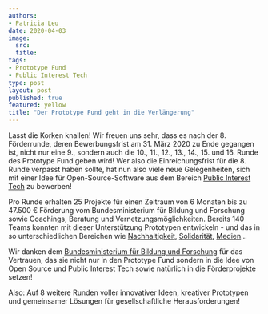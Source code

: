 ```yaml
---
authors:
- Patricia Leu
date: 2020-04-03
image:
  src: 
  title:
tags:
- Prototype Fund
- Public Interest Tech
type: post
layout: post
published: true
featured: yellow
title: "Der Prototype Fund geht in die Verlängerung"
---
```

Lasst die Korken knallen! Wir freuen uns sehr, dass es nach der 8. Förderrunde, deren Bewerbungsfrist am 31. März 2020 zu Ende gegangen ist, nicht nur eine 9., sondern auch die 10., 11., 12., 13., 14., 15. und 16. Runde des Prototype Fund geben wird! Wer also die Einreichungsfrist für die 8. Runde verpasst haben sollte, hat nun also viele neue Gelegenheiten, sich mit einer Idee für Open-Source-Software aus dem Bereich [Public Interest Tech](https://prototypefund.de/about/public-interest-tech/) zu bewerben!

Pro Runde erhalten 25 Projekte für einen Zeitraum von 6 Monaten bis zu 47.500 € Förderung vom Bundesministerium für Bildung und Forschung sowie Coachings, Beratung und Vernetzungsmöglichkeiten. Bereits 140 Teams konnten mit dieser Unterstützung Prototypen entwickeln - und das in so unterschiedlichen Bereichen wie [Nachhaltigkeit](https://prototypefund.de/projects/?filter=topics&topics=umwelt-nachhaltigkeit), [Solidarität](https://prototypefund.de/projects/?filter=topics&topics=solidaritaet), [Medien](https://prototypefund.de/projects/?filter=topics&topics=journalismus-medien)...

Wir danken dem [Bundesministerium für Bildung und Forschung](https://www.bmbf.de/foerderungen/bekanntmachung-2891.html) für das Vertrauen, das sie nicht nur in den Prototype Fund sondern in die Idee von Open Source und Public Interest Tech sowie natürlich in die Förderprojekte setzen!

Also: Auf 8 weitere Runden voller innovativer Ideen, kreativer Prototypen und gemeinsamer Lösungen für gesellschaftliche Herausforderungen! 

